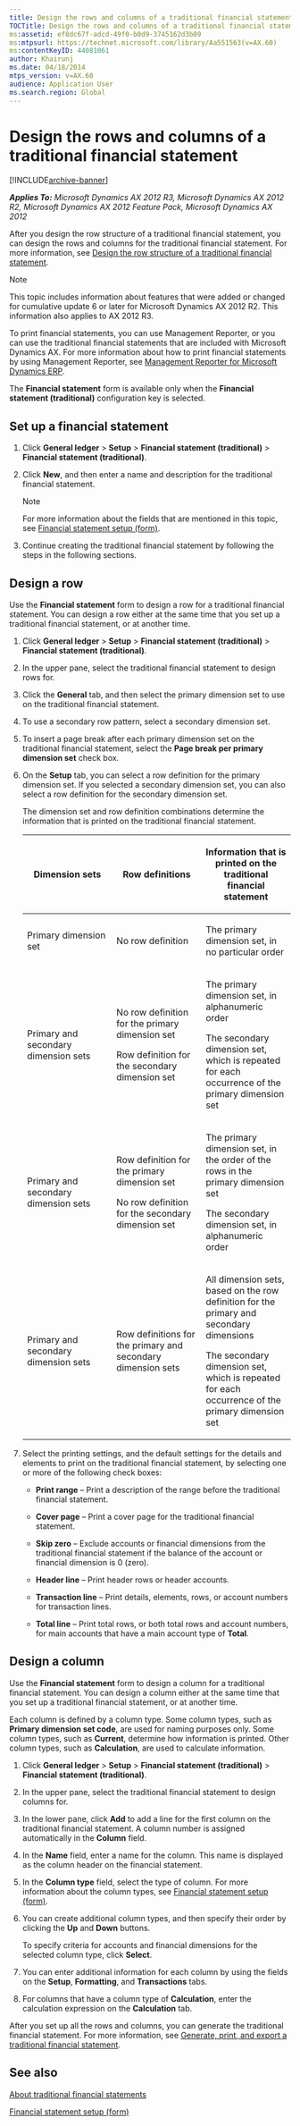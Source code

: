 ```yaml
---
title: Design the rows and columns of a traditional financial statement
TOCTitle: Design the rows and columns of a traditional financial statement
ms:assetid: ef8dc67f-adcd-49f0-b0d9-3745162d3b09
ms:mtpsurl: https://technet.microsoft.com/library/Aa551563(v=AX.60)
ms:contentKeyID: 44081061
author: Khairunj
ms.date: 04/18/2014
mtps_version: v=AX.60
audience: Application User
ms.search.region: Global
---
```


# Design the rows and columns of a traditional financial statement 


[!INCLUDE[archive-banner](includes/archive-banner.md)]


_**Applies To:** Microsoft Dynamics AX 2012 R3, Microsoft Dynamics AX 2012 R2, Microsoft Dynamics AX 2012 Feature Pack, Microsoft Dynamics AX 2012_

After you design the row structure of a traditional financial statement, you can design the rows and columns for the traditional financial statement. For more information, see [Design the row structure of a traditional financial statement](design-the-row-structure-of-a-traditional-financial-statement.md).


> [!NOTE]
> <P>This topic includes information about features that were added or changed for cumulative update 6 or later for Microsoft Dynamics AX 2012 R2. This information also applies to AX 2012 R3.</P>



To print financial statements, you can use Management Reporter, or you can use the traditional financial statements that are included with Microsoft Dynamics AX. For more information about how to print financial statements by using Management Reporter, see [Management Reporter for Microsoft Dynamics ERP](https://go.microsoft.com/fwlink/?linkid=324762).

The **Financial statement** form is available only when the **Financial statement (traditional)** configuration key is selected.

## Set up a financial statement

1.  Click **General ledger** \> **Setup** \> **Financial statement (traditional)** \> **Financial statement (traditional)**.

2.  Click **New**, and then enter a name and description for the traditional financial statement.
    

    > [!NOTE]
    > <P>For more information about the fields that are mentioned in this topic, see <A href="https://technet.microsoft.com/library/aa600912(v=ax.60)">Financial statement setup (form)</A>.</P>



3.  Continue creating the traditional financial statement by following the steps in the following sections.

## Design a row

Use the **Financial statement** form to design a row for a traditional financial statement. You can design a row either at the same time that you set up a traditional financial statement, or at another time.

1.  Click **General ledger** \> **Setup** \> **Financial statement (traditional)** \> **Financial statement (traditional)**.

2.  In the upper pane, select the traditional financial statement to design rows for.

3.  Click the **General** tab, and then select the primary dimension set to use on the traditional financial statement.

4.  To use a secondary row pattern, select a secondary dimension set.

5.  To insert a page break after each primary dimension set on the traditional financial statement, select the **Page break per primary dimension set** check box.

6.  On the **Setup** tab, you can select a row definition for the primary dimension set. If you selected a secondary dimension set, you can also select a row definition for the secondary dimension set.
    
    The dimension set and row definition combinations determine the information that is printed on the traditional financial statement.
    
    <table>
    <colgroup>
    <col style="width: 33%" />
    <col style="width: 33%" />
    <col style="width: 33%" />
    </colgroup>
    <thead>
    <tr class="header">
    <th><p>Dimension sets</p></th>
    <th><p>Row definitions</p></th>
    <th><p>Information that is printed on the traditional financial statement</p></th>
    </tr>
    </thead>
    <tbody>
    <tr class="odd">
    <td><p>Primary dimension set</p></td>
    <td><p>No row definition</p></td>
    <td><p>The primary dimension set, in no particular order</p></td>
    </tr>
    <tr class="even">
    <td><p>Primary and secondary dimension sets</p></td>
    <td><p>No row definition for the primary dimension set</p>
    <p>Row definition for the secondary dimension set</p></td>
    <td><p>The primary dimension set, in alphanumeric order</p>
    <p>The secondary dimension set, which is repeated for each occurrence of the primary dimension set</p></td>
    </tr>
    <tr class="odd">
    <td><p>Primary and secondary dimension sets</p></td>
    <td><p>Row definition for the primary dimension set</p>
    <p>No row definition for the secondary dimension set</p></td>
    <td><p>The primary dimension set, in the order of the rows in the primary dimension set</p>
    <p>The secondary dimension set, in alphanumeric order</p></td>
    </tr>
    <tr class="even">
    <td><p>Primary and secondary dimension sets</p></td>
    <td><p>Row definitions for the primary and secondary dimension sets</p></td>
    <td><p>All dimension sets, based on the row definition for the primary and secondary dimensions</p>
    <p>The secondary dimension set, which is repeated for each occurrence of the primary dimension set</p></td>
    </tr>
    </tbody>
    </table>


7.  Select the printing settings, and the default settings for the details and elements to print on the traditional financial statement, by selecting one or more of the following check boxes:
    
      - **Print range** – Print a description of the range before the traditional financial statement.
    
      - **Cover page** – Print a cover page for the traditional financial statement.
    
      - **Skip zero** – Exclude accounts or financial dimensions from the traditional financial statement if the balance of the account or financial dimension is 0 (zero).
    
      - **Header line** – Print header rows or header accounts.
    
      - **Transaction line** – Print details, elements, rows, or account numbers for transaction lines.
    
      - **Total line** – Print total rows, or both total rows and account numbers, for main accounts that have a main account type of **Total**.

## Design a column

Use the **Financial statement** form to design a column for a traditional financial statement. You can design a column either at the same time that you set up a traditional financial statement, or at another time.

Each column is defined by a column type. Some column types, such as **Primary dimension set code**, are used for naming purposes only. Some column types, such as **Current**, determine how information is printed. Other column types, such as **Calculation**, are used to calculate information.

1.  Click **General ledger** \> **Setup** \> **Financial statement (traditional)** \> **Financial statement (traditional)**.

2.  In the upper pane, select the traditional financial statement to design columns for.

3.  In the lower pane, click **Add** to add a line for the first column on the traditional financial statement. A column number is assigned automatically in the **Column** field.

4.  In the **Name** field, enter a name for the column. This name is displayed as the column header on the financial statement.

5.  In the **Column type** field, select the type of column. For more information about the column types, see [Financial statement setup (form)](https://technet.microsoft.com/library/aa600912\(v=ax.60\)).

6.  You can create additional column types, and then specify their order by clicking the **Up** and **Down** buttons.
    
    To specify criteria for accounts and financial dimensions for the selected column type, click **Select**.

7.  You can enter additional information for each column by using the fields on the **Setup**, **Formatting**, and **Transactions** tabs.

8.  For columns that have a column type of **Calculation**, enter the calculation expression on the **Calculation** tab.

After you set up all the rows and columns, you can generate the traditional financial statement. For more information, see [Generate, print, and export a traditional financial statement](generate-print-and-export-a-traditional-financial-statement.md).

## See also

[About traditional financial statements](about-traditional-financial-statements.md)

[Financial statement setup (form)](https://technet.microsoft.com/library/aa600912\(v=ax.60\))

  


